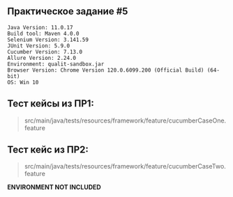 ## Практическое задание #5
````
Java Version: 11.0.17
Build tool: Maven 4.0.0
Selenium Version: 3.141.59
JUnit Version: 5.9.0
Cucumber Version: 7.13.0
Allure Version: 2.24.0
Environment: qualit-sandbox.jar
Browser Version: Chrome Version 120.0.6099.200 (Official Build) (64-bit)
OS: Win 10
````

## Тест кейсы из ПР1:
>src/main/java/tests/resources/framework/feature/cucumberCaseOne.feature

## Тест кейс из ПР2:
>src/main/java/tests/resources/framework/feature/cucumberCaseTwo.feature

__ENVIRONMENT NOT INCLUDED__ 

